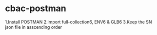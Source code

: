# cbac-postman

1.Install POSTMAN
2.import full-collection6, ENV6 & GLB6
3.Keep the SN json file in asscending order
